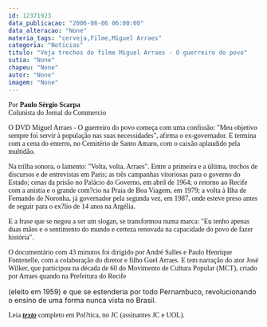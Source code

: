 ```yaml
---
id: 12371923
data_publicacao: "2006-08-06 06:00:00"
data_alteracao: "None"
materia_tags: "cerveja,Filme,Miguel Arraes"
categoria: "Notícias"
titulo: "Veja trechos do filme Miguel Arraes - O guerreiro do povo"
sutia: "None"
chapeu: "None"
autor: "None"
imagem: "None"
---
```

<p><span style="font-family: Arial;"><span style="font-family: Verdana;">Por <strong>Paulo S&eacute;rgio Scarpa</strong><br /></span><span style="font-family: Verdana;">Colunista do Jornal do Commercio</span></span></p>
<p><span style="font-family: Verdana;">O DVD Miguel Arraes - O guerreiro do povo come&ccedil;a com uma confiss&atilde;o: "Meu objetivo sempre foi servir &agrave; popula&ccedil;&atilde;o nas suas necessidades", afirma o ex-governador. E termina com a cena do enterro, no Cemit&eacute;rio de Santo Amaro, com o caix&atilde;o aplaudido pela multid&atilde;o. </span></p>
<p><span style="font-family: Verdana;">Na trilha sonora, o lamento: "Volta, volta, Arraes". Entre a primeira e a &uacute;ltima, trechos de discursos e de entrevistas em Paris; as tr&ecirc;s campanhas vitoriosas para o governo do Estado; cenas da pris&atilde;o no Pal&aacute;cio do Governo, em abril de 1964; o retorno ao Recife com a anistia e o grande com?cio na Praia de Boa Viagem, em 1979; a volta &agrave; Ilha de Fernando de Noronha, j&aacute; governador pela segunda vez, em 1987, onde esteve preso antes de seguir para o ex?lio de 14 anos na Arg&eacute;lia. </span></p>
<p><span style="font-family: Verdana;">E a frase que se negou a ser um slogan, se transformou numa marca: "Eu tenho apenas duas m&atilde;os e o sentimento do mundo e certeza renovada na capacidade do povo de fazer hist&oacute;ria". </span></p>
<p><span style="font-family: Verdana;">O document&aacute;rio com 43 minutos foi dirigido por Andr&eacute; Salles e Paulo Henrique Fontenelle, com a colabora&ccedil;&atilde;o do diretor e filho Guel Arraes. E tem narra&ccedil;&atilde;o do ator Jos&eacute; Wilker, que participou na d&eacute;cada de 60 do Movimento de Cultura Popular (MCT), criado por Arraes quando na Prefeitura do Recife</span></p>
<p>(eleito em 1959) e que se estenderia por todo Pernambuco, revolucionando o ensino de uma forma nunca vista no Brasil.</p>
<p><span style="font-family: Verdana;">Leia <strong><em><a href="http://fivenews.sjcc.com.br/https:/jc3.uol.com.br/jornal/">texto</a></em></strong> completo em Pol?tica, no JC (assinantes JC e UOL).</span></p>
